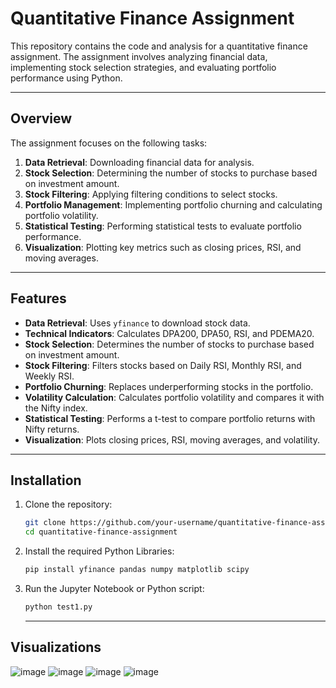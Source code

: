 # Quantitative Finance Assignment

This repository contains the code and analysis for a quantitative finance assignment. The assignment involves analyzing financial data, implementing stock selection strategies, and evaluating portfolio performance using Python.

---

## **Overview**

The assignment focuses on the following tasks:
1. **Data Retrieval**: Downloading financial data for analysis.
2. **Stock Selection**: Determining the number of stocks to purchase based on investment amount.
3. **Stock Filtering**: Applying filtering conditions to select stocks.
4. **Portfolio Management**: Implementing portfolio churning and calculating portfolio volatility.
5. **Statistical Testing**: Performing statistical tests to evaluate portfolio performance.
6. **Visualization**: Plotting key metrics such as closing prices, RSI, and moving averages.

---

## **Features**

- **Data Retrieval**: Uses `yfinance` to download stock data.
- **Technical Indicators**: Calculates DPA200, DPA50, RSI, and PDEMA20.
- **Stock Selection**: Determines the number of stocks to purchase based on investment amount.
- **Stock Filtering**: Filters stocks based on Daily RSI, Monthly RSI, and Weekly RSI.
- **Portfolio Churning**: Replaces underperforming stocks in the portfolio.
- **Volatility Calculation**: Calculates portfolio volatility and compares it with the Nifty index.
- **Statistical Testing**: Performs a t-test to compare portfolio returns with Nifty returns.
- **Visualization**: Plots closing prices, RSI, moving averages, and volatility.

---

## **Installation**

1. Clone the repository:
   ```bash
   git clone https://github.com/your-username/quantitative-finance-assignment.git
   cd quantitative-finance-assignment
   ```

2. Install the required Python Libraries:
   ```bash
   pip install yfinance pandas numpy matplotlib scipy
   ```

3. Run the Jupyter Notebook or Python script:
   ```bash
   python test1.py
   ```
   ---
   
## **Visualizations**

![image](https://github.com/user-attachments/assets/04d70e19-514a-4677-998a-01d7e34e82ba)
![image](https://github.com/user-attachments/assets/e75612c2-e175-43c3-88f7-035d8aefcb35)
![image](https://github.com/user-attachments/assets/c6b415cc-97da-47cd-9d14-1c9adf083367)
![image](https://github.com/user-attachments/assets/52accfdb-0fe6-4e2d-b7fd-d73336c73701)




   




